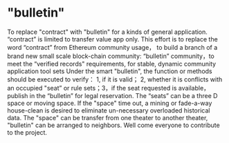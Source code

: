 # "bulletin"
To replace "contract" with "bulletin" for a kinds of general application.
“contract” is limited to transfer value app only. This effort is to replace the word “contract” from Ethereum community usage， to build a branch of a brand new small scale block-chain community: “bulletin” community，to meet the “verified records" requirements, for stable, dynamic community application tool sets 
Under the smart "bulletin", the function or methods should be executed to verify： 1, if it is valid； 2, whether it is conflicts with an occupied "seat” or rule sets；3，if the seat requested is available，publish in the “bulletin” for legal reservation.
The “seats” can be a three D space or moving space.
If the "space" time out, a mining or fade-a-way house-clean is desired to eliminate un-necessary overloaded historical data.
The "space" can be transfer from one theater to another theater, "bulletin" can be arranged to neighbors.
Well come everyone to contribute to the project.
